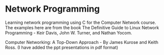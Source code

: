 # Network Programming

Learning network programming using C for the Computer Network course. The examples here are from the book The Definitive Guide to Linux Network Programming - Keir Davis, John W. Turner,
and Nathan Yocom. 

Computer Networking: A Top-Down Approach - By James Kurose and Keith Ross. (I have added the ppt presentations in pdf format)
